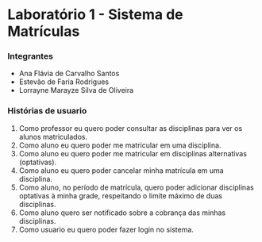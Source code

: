 # Laboratório 1 - Sistema de Matrículas 

### Integrantes
- Ana Flávia de Carvalho Santos
- Estevão de Faria Rodrigues
- Lorrayne Marayze Silva de Oliveira


### Histórias de usuario

1. Como professor eu quero poder consultar as disciplinas para ver os alunos matriculados.
2. Como aluno eu quero poder me matricular em uma disciplina.
3. Como aluno eu quero poder me matricular em disciplinas alternativas (optativas).
4. Como aluno eu quero poder cancelar minha matrícula em uma disciplina.
5.  Como aluno, no período de matrícula, quero poder adicionar disciplinas optativas à minha grade, respeitando o limite máximo de duas disciplinas.
6. Como aluno quero ser notificado sobre a cobrança das minhas disciplinas.
7. Como usuario eu quero poder fazer login no sistema.

